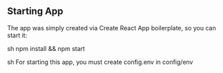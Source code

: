 ## Starting App

The app was simply created via Create React App boilerplate, so you can start it:

sh
npm install && npm start

sh
For starting this app, you must create config.env in config/env

